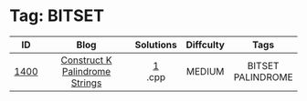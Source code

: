 
# Tag: BITSET
| ID | Blog | Solutions | Diffculty | Tags |
|:----:|:----:|:-------:|:----:|:----:|
| [1400](https://leetcode.com/problems/construct-k-palindrome-strings/) | [Construct K Palindrome Strings](https://helloacm.com/can-we-construct-k-palindrome-strings/) | [1](https://github.com/DoctorLai/ACM/tree/master/leetcode/1400.%20Construct%20K%20Palindrome%20Strings)<br/>.cpp | MEDIUM | BITSET <BR/> PALINDROME |
